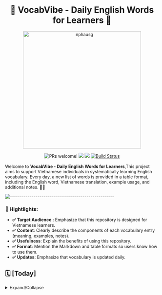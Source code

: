
<h1 align="center"> 📗 VocabVibe - Daily English Words for Learners 🚀
</h1>
<p align="center">
<a href="https://revolut.me/nphausg" target="_blank"><img src="docs/thumbnail.jpeg" alt="nphausg" style="width: 386px !important;" ></a>
</p>
<p align="center">
<div align="center">
    <img src="https://img.shields.io/badge/PRs-welcome-brightgreen.svg" alt="PRs welcome!" />
    <img src="https://img.shields.io/badge/License-Apache%202.0-success.svg">
    <img src="https://circleci.com/gh/twilio-labs/plugin-rtc.svg?style=svg">
    <a href="https://github.com/nphausg/VocabVibe/actions/workflows/deploy.yml">
        <img alt="Build Status" src="https://github.com/nphausg/VocabVibe/actions/workflows/deploy.yml/badge.svg">
    </a>
</div>
<br>
<span>Welcome to <b>VocabVibe - Daily English Words for Learners</b>,This project aims to support Vietnamese individuals in systematically learning English vocabulary. Every day, a new list of words is provided in a table format, including the English word, Vietnamese translation, example usage, and additional notes.  🎨📱
</span>
<br>
</p>

![-----------------------------------------------------](https://raw.githubusercontent.com/andreasbm/readme/master/assets/lines/colored.png)

### 🚀 Hightlights:

- **✅ Target Audience** : Emphasize that this repository is designed for Vietnamese learners.
- **✅ Content**: Clearly describe the components of each vocabulary entry (meaning, examples, notes).
- **✅ Usefulness**: Explain the benefits of using this repository.
- **✅ Format**: Mention the Markdown and table formats so users know how to use them.
- **✅ Updates**: Emphasize that vocabulary is updated daily.


## 🗓️ [Today]

<details>
  <summary>Expand/Collapse</summary>

  | Words       | Meaning       | Example                                 | Notes                                     |
  | ----------- | ------------- | --------------------------------------- | ----------------------------------------- |
  | <a href="https://dictionary.cambridge.org/dictionary/english/granular">granular</a> | including small details (chi tiết, tỉ mỉ, từng phần nhỏ) | We need a broad picture, not the granular details of people's buying habits | - |
  | <a href="https://dictionary.cambridge.org/dictionary/english/agnostic">agnostic</a> | (không biết) someone who does not know, or believes that it is impossible to know, if a god exists | Although he was raised a Catholic, he was an agnostic for most of his adult life | - |
  | <a href="https://dictionary.cambridge.org/dictionary/english/fascinating">fascinating</a> | lôi cuốn (extremely interesting) | The book offers a fascinating glimpse of the lives of the rich and famous | B2 |
  | <a href="https://dictionary.cambridge.org/dictionary/english/propaganda">propaganda</a> | information, ideas, opinions, or images, often only giving one part of an argument, that are broadcast, published, or in some other way spread with the intention of influencing people's opinions (tuyên truyền) | One official dismissed the ceasefire as a mere propaganda exercise | C2 |
  | <a href="https://dictionary.cambridge.org/dictionary/english/paramount">paramount</a> | paramount (tối quan trọng) | There are many priorities, but reducing the budget deficit is paramount/is of paramount importance | C2 |
  | <a href="https://dictionary.cambridge.org/dictionary/english/synthetic">synthetic</a> | tổng hợp (Synthetic products are made from artificial substances, often copying a natural product) | The patch prevents pregnancy using the same synthetic hormones that are used in birth control pills | - |
  | <a href="https://dictionary.cambridge.org/dictionary/english/consecutively">consecutively</a> | liên tiếp (one after another without an interruption) | He got 18 months for each offence to run consecutively - three years in all | - |
  | <a href="https://dictionary.cambridge.org/dictionary/english/faint">faint</a> | ngất xỉu (to feel weak, as if you are about to become unconscious) | She felt faint with hunger | C2 |
  | <a href="https://dictionary.cambridge.org/dictionary/english/compelling">compelling</a> | hấp dẫn (If a reason, argument, etc. is compelling, it makes you believe it or accept it because it is so strong) | It's a fairly compelling argument for going | - |
  | <a href="https://dictionary.cambridge.org/dictionary/english/mumble">mumble</a> | lẩm bẩm (to speak quietly and in a way that is not clear so that the words are difficult to understand) | She mumbled something about being too busy. | B1 |
  | <a href="https://dictionary.cambridge.org/dictionary/english/eliminate">eliminate</a> | loại bỏ (to remove or take away someone or something)| A move towards healthy eating could help eliminate heart disease. | C1 |
  | <a href="https://dictionary.cambridge.org/dictionary/english/entrench">entrench</a> | cố thủ (to firmly establish something, especially an idea or a problem, so that it cannot be changed)| The government's main task was to prevent inflation from entrenching itself | - |
  | <a href="https://dictionary.cambridge.org/dictionary/english/ingrained">ingrained</a> | ăn sâu (so firmly held that they are not likely to change)| The belief that you should own your house is deeply ingrained in our society | - |
  | <a href="https://dictionary.cambridge.org/dictionary/english/worth">worth</a> |  đáng giá | She sold fifty dollars’ worth of tickets | - |
  | <a href="https://dictionary.cambridge.org/dictionary/english/precise">precise</a> | chính xác (exact and accurate) | He caught me at the precise moment that I fainted | B2 |
  | <a href="https://dictionary.cambridge.org/dictionary/english/worthless">worthless</a> | vô giá trị | He said the jewels were worthless fakes| C2 |
  | <a href="https://dictionary.cambridge.org/dictionary/english/tariff">tariff</a> | thuế quan (a charge or list of charges either for services or on goods entering a country)| An agreement was reached to eliminate tariffs on information technology products | - |
  | <a href="https://dictionary.cambridge.org/dictionary/english/spiritual">spiritual</a> | Tinh thần | elating to deep feelings and beliefs, especially religious beliefs | Traditional ways of life fulfilled both economic and spiritual needs. |
  | <a href="https://dictionary.cambridge.org/dictionary/english/manner">manner</a> | thái độ  (the way in which something is done )| She stared at me in an accusing manner. | - |
  | <a href="https://dictionary.cambridge.org/dictionary/english/rigorously">rigorously</a> | một cách nghiêm ngặc | Manufacturers rigorously test new products to avoid skin reactions in those who use them. | in a careful way so that every part of something is looked at or considered to make certain it is correct or safe |
  | <a href="https://dictionary.cambridge.org/dictionary/english/secular">secular</a> | Thế tục | not having any connection with religion | We live in an increasingly secular society, in which religion has less and less influence on our daily lives. |
  | <a href="https://dictionary.cambridge.org/dictionary/english/diligent">diligent</a> | Siêng năng | Leo is very diligent about his work | - |
  | <a href="https://dictionary.cambridge.org/dictionary/english/essential">essential</a> | Thiết yếu | Government support will be essential if the project is to succeed | B1 |
  | opportunity | Cơ hội        | This is a great opportunity to learn. | Thời điểm hoặc hoàn cảnh thuận lợi.      |
  | <a href="https://dictionary.cambridge.org/dictionary/english/die-hard">die-hard  (idiom)</a> | Kiên trung, bảo thủ, khó thay đổi, ...        | "He's a die-hard fan of Manchester United."               | (Anh ấy là một fan cuồng nhiệt của Manchester United.) - Câu này thể hiện sự trung thành và đam mê mãnh liệt của một người hâm mộ bóng đá.   |
  | <a href="https://dictionary.cambridge.org/dictionary/english/die-off">die-off  (phrasal verb)</a> | Chết dần, chết mòn cho đến khi không còn tồn tại nữa |   Many small businesses died off during the economic crisis.  | Nhiều doanh nghiệp nhỏ đã chết dần trong suốt cuộc khủng hoảng kinh tế. |
  | <a href="https://dictionary.cambridge.org/dictionary/english/cornerstone">cornerston</a> | something of great importance on which everything else depends  | Funds for the school system were the cornerstone of his budget proposal. |
  | challenge     | Thử thách      | Learning a new language is a challenge. | Điều gì đó đòi hỏi nỗ lực và kỹ năng.           |
  | achieve       | Đạt được       | He achieved his goals.                 | Thành công trong việc đạt được điều gì đó.     |
  | <a href="https://dictionary.cambridge.org/dictionary/english/rationable">rationale</a>| Lý lẽ | He don't understand the rationale for these restrictions.     | - |
  | <a href="https://dictionary.cambridge.org/dictionary/english/thrift">rhrift</a>| Tiết kiệm | the careful use of money, especially by avoiding waste     | Trina learned thrift from her mother |
  | <a href="https://dictionary.cambridge.org/dictionary/english/competency">competency</a>| Năng lực | Her competence as a teacher is unquestionable.     | C1 |
  | <a href="https://dictionary.cambridge.org/dictionary/english/nitpicking">nitpicking</a>| Soi mói | If you spent less time nitpicking, you'd get more work done. | _ |
  | <a href="https://dictionary.cambridge.org/dictionary/english/integrity">integrity</a>| Chính trực | No one doubted that the president was a man of the highest integrity.     | C2 |
  | <a href="https://dictionary.cambridge.org/dictionary/english/perseverance">perseverance</a>| Sự kiên trì | Perseverance is key to success. (Sự kiên định và quyết tâm tiếp tục cố gắng.)     | C2 |
  | <a href="https://dictionary.cambridge.org/dictionary/english/advocate">advocate (C2)</a>| Người bào chữa | to publicly support or suggest an idea, development, or way of doing something     | We will continue to advocate for a regional, cooperative approach to the construction project |
  | <a href="https://dictionary.cambridge.org/dictionary/english/perception">perception </a>| Sự nhận thức | These photographs will affect people's perceptions of war  | C2 |
  | <a href="https://dictionary.cambridge.org/dictionary/english/intolerable">intolerable </a>| không thể chịu đựng được | too bad or unpleasant to deal with or accept (The situation has become intolerable)  | C2 |
  | <a href="https://dictionary.cambridge.org/dictionary/english/deceiver">deceiver </a>| Kẻ lừa dối | It could be difficult to detect a lie, especially from a well-practised deceiver.  | C2 |
  | <a href="https://dictionary.cambridge.org/dictionary/english/self-sufficiency">self-sufficiency</a>| Tự cung tự cấp | the quality or state of being able to provide everything you need, especially food, without the help of other people or countries  | After decades of self-sufficiency, domestic oil production could no longer satisfy demand. |
  | <a href="https://dictionary.cambridge.org/dictionary/english/apprehension">apprehension</a>|  Sự e ngại | worry about the future, or a fear that something unpleasant is going to happen | It's normal to feel a little apprehension before starting a new job. |
  | <a href="https://dictionary.cambridge.org/dictionary/english/assertiveness">assertiveness</a>|  Sự quyết đoán | the quality of being confident and not frightened to say what you want or believe | He spoke with confidence and assertiveness. |
  | <a href="https://dictionary.cambridge.org/dictionary/english/mayor">mayor</a>| Thị trưởng | a person who is elected or chosen to lead the group who governs a town or city | We need a mayor who is tough enough to clean up this town. |
  | <a href="https://dictionary.cambridge.org/dictionary/english/excruciating">excruciating</a>| đau đớn | extremely painful | His injury caused excruciating headaches. |
  | <a href="https://dictionary.cambridge.org/dictionary/english/orchestration">orchestration</a>| Sự phối hợp | an arrangement of a piece of music to be played by an orchestra | The song features classical piano and lush orchestration. |
  | <a href="https://dictionary.cambridge.org/dictionary/english/vigorously">vigorously</a>| Mạnh mẽ | He vigorously denied the accusations. | in a way that is very forceful or energetic |
  | <a href="https://dictionary.cambridge.org/dictionary/english/shingles">shingles</a>| Bệnh Zona |This vaccine reduces the risk of developing shingles by 55 percent | a disease caused by the varicella zoster virus, which infects particular nerves and produces a line or lines of painful reddish spots on the body |
  | <a href="https://dictionary.cambridge.org/dictionary/english/psychiatric">psychiatric</a>| tâm thần | He has been transferred to a psychiatric hospital | - |
  | <a href="https://dictionary.cambridge.org/dictionary/english/physiopathology">physiopathology</a>| sinh lý học | He is a professor of the physiopathology of reproduction at the University | - |
  | <a href="https://dictionary.cambridge.org/dictionary/english/chiropractic">chiropractic</a>| nắn xương khớp | My neurologist prescribed chiropractic to control pain as part of my treatment. | - |

</details>